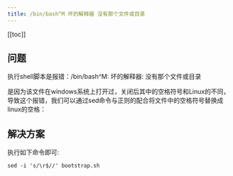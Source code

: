 ```yaml
---
title: /bin/bash^M 坏的解释器 没有那个文件或目录
---
```


<ClientOnly>
  <in-article-adsense
    ins-style="display:block; text-align:center;"
    data-ad-slot="7727965566"
  />
</ClientOnly>

[[toc]]

## 问题

执行shell脚本是报错：/bin/bash^M: 坏的解释器: 没有那个文件或目录

是因为该文件在windows系统上打开过，关闭后其中的空格符号和Linux的不同，导致这个报错，我们可以通过sed命令与正则的配合将文件中的空格符号替换成linux的空格：

## 解决方案

执行如下命令即可:
```shell
sed -i 's/\r$//' bootstrap.sh
```